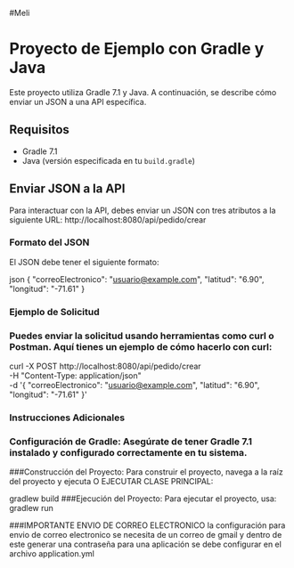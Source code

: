 #Meli 
# Proyecto de Ejemplo con Gradle y Java

Este proyecto utiliza Gradle 7.1 y Java. A continuación, se describe cómo enviar un JSON a una API específica.

## Requisitos

- Gradle 7.1
- Java (versión especificada en tu `build.gradle`)

## Enviar JSON a la API
 
Para interactuar con la API, debes enviar un JSON con tres atributos a la siguiente URL: http://localhost:8080/api/pedido/crear

### Formato del JSON

El JSON debe tener el siguiente formato:

json
{
  "correoElectronico": "usuario@example.com",
  "latitud": "6.90",
  "longitud": "-71.61"
}

### Ejemplo de Solicitud
### Puedes enviar la solicitud usando herramientas como curl o Postman. Aquí tienes un ejemplo de cómo hacerlo con curl:
curl -X POST http://localhost:8080/api/pedido/crear \
-H "Content-Type: application/json" \
-d '{
"correoElectronico": "usuario@example.com",
"latitud": "6.90",
"longitud": "-71.61"
}'


### Instrucciones Adicionales
### Configuración de Gradle: Asegúrate de tener Gradle 7.1 instalado y configurado correctamente en tu sistema.
###Construcción del Proyecto: Para construir el proyecto, navega a la raíz del proyecto y ejecuta O EJECUTAR CLASE PRINCIPAL:

gradlew build
###Ejecución del Proyecto: Para ejecutar el proyecto, usa:
gradlew run


###IMPORTANTE ENVIO DE CORREO ELECTRONICO
la configuración para envio de correo electronico se necesita de un correo de gmail y dentro de este generar una contraseña para una aplicación
se debe configurar en el archivo application.yml

